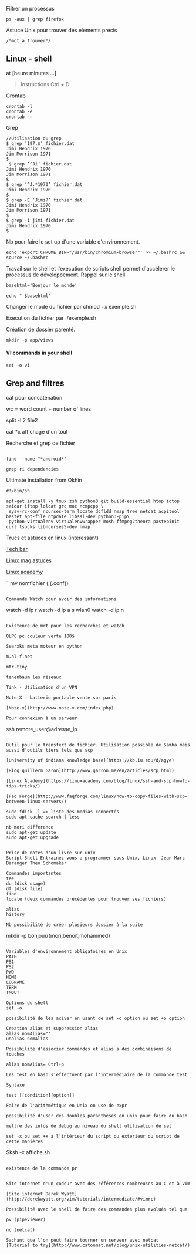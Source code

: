 Filtrer un processus

```
ps -aux | grep firefox

```

Astuce Unix pour trouver des elements précis 
```
/*mot_a_trouver*/
```

## Linux - shell ##

at [heure minutes ...]
>Instructions
>Ctrl + D

Crontab 

```
crontab -l
crontab -e 
crontab -r

```

Grep 

```
//Utilisation du grep
$ grep ’197.$’ fichier.dat
Jimi Hendrix 1970
Jim Morrison 1971
$
 $ grep ’^Ji’ fichier.dat
Jimi Hendrix 1970
Jim Morrison 1971
$
$ grep ’^J.*1970’ fichier.dat
Jimi Hendrix 1970
$
$ grep -E ’Jimi?’ fichier.dat
Jimi Hendrix 1970
Jim Morrison 1971
$
$ grep -i jimi fichier.dat
Jimi Hendrix 1970
$

```

Nb pour faire le set up d'une variable d'environnement.<br>
```
echo 'export CHROME_BIN="/usr/bin/chromium-browser"' >> ~/.bashrc && source ~/.bashrc

```

Travail sur le shell et l'execution de scripts shell permet d'accélerer le processus de développement.
Rappel sur le shell

```
basehtml='Bonjour le monde'

echo " $basehtml"

```

Changer le mode du fichier par chmod +x exemple.sh

Execution du fichier par ./exemple.sh

Création de dossier parenté.

```
mkdir -p app/views
```

#### VI commands in your shell

```
set -o vi
```

##  Grep and filtres

cat pour concaténation

wc = word count + number of lines

split -l 2 file2

cat *x affichage d'un tout




Recherche et grep de fichier

```

find --name "*android*"

grep ri dependencies

```

Ultimate installation from Okhin

```
#!/bin/sh
 
apt-get install -y tmux zsh python3 git build-essential htop iotop saidar iftop lolcat grc moc ncmpcpp \
 sysv-rc-conf ncurses-term locate dcfldd nmap tree netcat acpitool bastet apt-file ntpdate libssl-dev python3-pip\
 python-virtualenv virtualenvwrapper mosh ffmpeg2theora pastebinit curl tsocks libncurses5-dev nmap 

```

Trucs et astuces en linux (interessant)

[Tech bar ](http://www.techbar.me/linux-shell-tips/)

[Linux mag astuces](http://www.linuxjournal.com/article/7385)

[Linux academy](https://linuxacademy.com/blog/linux/tutorial-the-best-tips-tricks-for-bash-explained/)

`̀ `
mv nomfichier (,{.conf})

```

Commande Watch pour avoir des informations

```
watch -d ip r 
watch -d ip a  s wlan0
watch -d ip n 

```

Existence de mrt pour les recherches et watch

OLPC pc couleur verte 100$

Searxks meta moteur en python 

m.al-f.net

mtr-tiny

tanenbaum les réseaux

Tink - Utilisation d'un VPN 

Note-X - batterie portable vente sur paris 

[Note-x](http://www.note-x.com/index.php)

Pour connexion à un serveur 

```
ssh remote_user@adresse_ip

```

Outil pour le transfert de fichier. Utilisation possible de Samba mais aussi d'outils tiers tels que scp 

[University of indiana knowledge base](https://kb.iu.edu/d/agye)

[Blog guillerm Garon](http://www.garron.me/en/articles/scp.html)

[Linux Academy](https://linuxacademy.com/blog/linux/ssh-and-scp-howto-tips-tricks/)

[Faq Forge](http://www.faqforge.com/linux/how-to-copy-files-with-scp-between-linux-servers/)

sudo fdisk -l => liste des medias connectés
sudo apt-cache search | less 

nb mori difference
sudo apt-get update
sudo apt-get upgrade


Prise de notes d'un livre sur unix 
Script Shell Entrainez vous a programmer sous Unix, Linux  Jean Marc Baranger Theo Schomaker

Commandes importantes
tee
du (disk usage)
df (disk file)
find 
locate (deux commandes précédentes pour trouver ses fichiers)

alias 
history 

Nb possibilité de créer plusieurs dossier à la suite

```

mkdir  -p bonjour/{mori,benoit,mohammed}

```

Variables d'environnement obligatoires en Unix
PATH
PS1
PS2
PWD
HOME
LOGNAME
TERM
TMOUT

Options du shell
set -o 

possibilité de les aciver en usant de set -o option ou set +o option

Creation alias et suppression alias
alias nomAlias=""
unalias nomAlias

Possibilité d'associer commandes et alias a des combinaisons de touches

alias nomAlias= Ctrl+p

Les test en bash s'effectuent par l'intermédiaire de la commande test 

Syntaxe

test [[condition][option]]

Faire de l'arithmétique en Unix on use de expr

possibilité d'user des doubles paranthèses en unix pour faire du bash

mettre des infos de debug au niveau du shell utilisation de set 

set -x ou set +x a l'intérieur du script ou exterieur du script de cette manières

```

$ksh -x affiche.sh

```

existence de la commande pr


Site internet d'un codeur avec des références nombreuses au C et à VIm 

[Site internet Derek Wyatt](http://derekwyatt.org/vim/tutorials/intermediate/#vimrc)

Possibilité avec le shell de faire des commandes plus evolués tel que 

pv (pipeviewer)

nc (netcat)

Sachant que l'on peut faire tourner un serveur avec netcat
[Tutorial to try](http://www.catonmat.net/blog/unix-utilities-netcat/)
